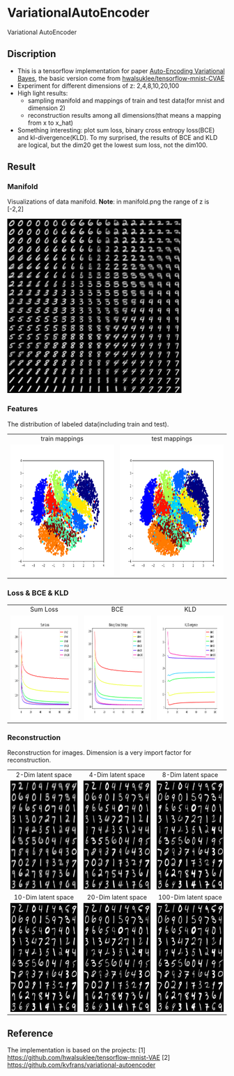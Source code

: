 # VariationalAutoEncoder
Variational AutoEncoder

## Discription
- This is a tensorflow implementation for paper [Auto-Encoding Variational Bayes](https://arxiv.org/abs/1312.6114), the basic version come from [hwalsuklee/tensorflow-mnist-CVAE](https://github.com/hwalsuklee/tensorflow-mnist-CVAE)
- Experiment for different dimensions of z: 2,4,8,10,20,100
- High light results:
	- sampling manifold and mappings of train and test data(for mnist and dimension 2)
	- reconstruction results among all dimensions(that means a mapping from x to x_hat)
- Something interesting: plot sum loss, binary cross entropy loss(BCE) and kl-divergence(KLD). To my surprised, the results of BCE and KLD are logical, but the dim20 get the lowest sum loss, not the dim100.
	

## Result
### Manifold
Visualizations of data manifold. **Note**: in manifold.png the range of z is [-2,2]
<p><img src="save/manifold.png" width="400", height="400"></p>


### Features
The distribution of labeled data(including train and test).
<p align="center">
	<table align='center'>
		<tr align='center'>
			<td> train mappings </td>
			<td> test mappings </td>
		</tr>
		<tr>
			<td><img src = 'save/train_z_map.png' height = '300px'>
			<td><img src = 'save/test_z_map.png' height = '300px'>
		</tr>
	</table>
</p>

### Loss & BCE & KLD
<p align='center'>
	<table align='center'>
		<tr align='center'>
			<td> Sum Loss </td>
			<td> BCE </td>
			<td> KLD </td>
		</tr>
		<tr>
			<td><img src = 'save/Loss.png' width='320px' height='240px'>
			<td><img src = 'save/BCE.png' width='320px' height='240px'>
			<td><img src = 'save/KLD.png' width='320px' height='240px'>
		</tr>
	</table>
</p>

### Reconstruction
Reconstruction for images. Dimension is a very import factor for reconstruction.
<p align='center'>
	<table align='center'>
		<tr align='center'>
			<td> 2-Dim latent space </td>
			<td> 4-Dim latent space </td>
			<td> 8-Dim latent space </td>
		</tr>
		<tr>
			<td><img src = 'save/dim2.png' width='250px' height='250px'>
			<td><img src = 'save/dim4.png' width='250px' height='250px'>
			<td><img src = 'save/dim8.png' width='250px' height='250px'>
		</tr>
		<tr align='center'>
			<td> 10-Dim latent space </td>
			<td> 20-Dim latent space </td>
			<td> 100-Dim latent space </td>
		</tr>
		<tr>
			<td><img src = 'save/dim10.png' width='250px' height='250px'>
			<td><img src = 'save/dim20.png' width='250px' height='250px'>
			<td><img src = 'save/dim100.png' width='250px' height='250px'>
		</tr>
	</table>
</p>

## Reference
The implementation is based on the projects: 
[1] https://github.com/hwalsuklee/tensorflow-mnist-VAE
[2] https://github.com/kvfrans/variational-autoencoder 